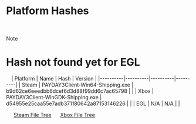 # Platform Hashes
  ⠀
> [!note]
> # Hash not found yet for EGL
  ⠀
| Platform | Name | Hash | Version |
|----------|----------|----------|----------|
| Steam | PAYDAY3Client-Win64-Shipping.exe | b9d62ce6eeedbb6dcef6d3d88f99dd6c7ac65798 | |
| Xbox | PAYDAY3Client-WinGDK-Shipping.exe | d54955e25caa55e7adb371180642a87153146226 | |
| EGL | N/A | N/A | |

⠀⠀[Steam File Tree](https://github.com/lmaogoodcodenotreally/pd3_hashes/blob/main/steam_tree.txt)
⠀⠀[Xbox File Tree](https://github.com/lmaogoodcodenotreally/pd3_hashes/blob/main/xbox_tree.txt)

⠀
⠀
